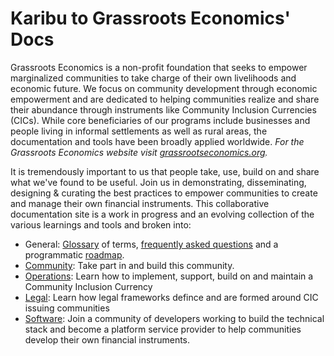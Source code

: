 # Karibu to Grassroots Economics' Docs

Grassroots Economics is a non-profit foundation that seeks to empower marginalized communities to take charge of their own livelihoods and economic future. We focus on community development through economic empowerment and are dedicated to helping communities realize and share their abundance through instruments like Community Inclusion Currencies (CICs). While core beneficiaries of our programs include businesses and people living in informal settlements as well as rural areas, the documentation and tools have been broadly applied worldwide. *For the Grassroots Economics website visit [grassrootseconomics.org](https://www.grassrootseconomics.org).*

It is tremendously important to us that people take, use, build on and share what we've found to be useful. Join us in demonstrating, disseminating, designing & curating the best practices to empower communities to create and manage their own financial instruments. This collaborative documentation site is a work in progress and an evolving collection of the various learnings and tools and broken into:

* General: [Glossary](/glossary/) of terms, [frequently asked questions](/faq/) and a programmatic [roadmap](/roadmap/).
* [Community](/community/): Take part in and build this community.
* [Operations](/operations/): Learn how to implement, support, build on and maintain a Community Inclusion Currency
* [Legal](/legal/): Learn how legal frameworks defince and are formed around CIC issuing communities
* [Software](/software/): Join a community of developers working to build the technical stack and become a platform service provider to help communities develop their own financial instruments.
